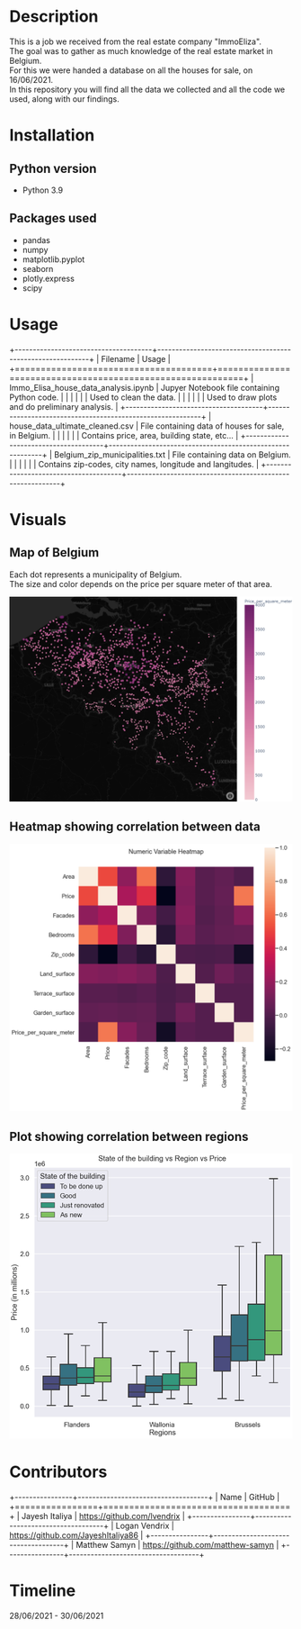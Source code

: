 # Description
This is a job we received from the real estate company "ImmoEliza".   
The goal was to gather as much knowledge of the real estate market in Belgium.   
For this we were handed a database on all the houses for sale, on 16/06/2021.   
In this repository you will find all the data we collected and all the code we used,     along with our findings.   

# Installation

## Python version
* Python 3.9


## Packages used
* pandas
* numpy
* matplotlib.pyplot
* seaborn
* plotly.express
* scipy

# Usage
+--------------------------------------+-----------------------------------------------------------+
| Filename                             | Usage                                                     |
+======================================+===========================================================+
| Immo_Elisa_house_data_analysis.ipynb | Jupyer Notebook file containing Python code.              |
|                                      |                                                           |
|                                      | Used to clean the data.                                   |
|                                      |                                                           |
|                                      | Used to draw plots and do preliminary analysis.           |
+--------------------------------------+-----------------------------------------------------------+
| house_data_ultimate_cleaned.csv      | File containing data of houses for sale, in Belgium.      |
|                                      |                                                           |
|                                      | Contains price, area, building state, etc...              |
+--------------------------------------+-----------------------------------------------------------+
| Belgium_zip_municipalities.txt       | File containing data on Belgium.                          |
|                                      |                                                           |
|                                      | Contains zip-codes, city names, longitude and langitudes. |
+--------------------------------------+-----------------------------------------------------------+




# Visuals
## Map of Belgium
Each dot represents a municipality of Belgium.  
The size and color depends on the price per square meter of that area.  

![](Belgium_price_per_sqm_mean.png)

## Heatmap showing correlation between data

![](Heatmap_showing_correlations.png)

## Plot showing correlation between regions

![](buildingstate_price_regions.png)


# Contributors
+----------------+------------------------------------+
| Name           | GitHub                             |
+================+====================================+
| Jayesh Italiya | https://github.com/lvendrix        |
+----------------+------------------------------------+
| Logan Vendrix  | https://github.com/JayeshItaliya86 |
+----------------+------------------------------------+
| Matthew Samyn  | https://github.com/matthew-samyn   |
+----------------+------------------------------------+

# Timeline
28/06/2021 - 30/06/2021